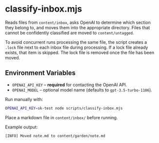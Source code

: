 # classify-inbox.mjs

Reads files from `content/inbox`, asks OpenAI to determine which section they belong to, and moves them into the appropriate directory. Files that cannot be confidently classified are moved to `content/untagged`.

To avoid concurrent runs processing the same file, the script creates a `.lock` file next to each inbox file during processing. If a lock file already exists, that item is skipped. The lock file is removed once the file has been moved.

## Environment Variables

- `OPENAI_API_KEY` – **required** for contacting the OpenAI API.
- `OPENAI_MODEL` – optional model name (defaults to `gpt-3.5-turbo-1106`).

Run manually with:

```bash
OPENAI_API_KEY=sk-test node scripts/classify-inbox.mjs
```

Place a markdown file in `content/inbox/` before running.

Example output:

```text
[INFO] Moved note.md to content/garden/note.md
```
